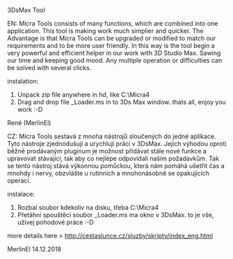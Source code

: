 
3DsMax Tool

EN:
Micra Tools consists of many functions, which are combined into one application. 
This tool is making work much simplier and quicker.
The Advantage is that Micra Tools can be upgraded or modified to match our requirements and to be more user friendly.
In this way is the tool begin a very powerful and efficient helper in our work with 3D Studio Max. 
Sawing our time and keeping good mood.
Any multiple operation or difficulties can be solved with several clicks.  

instalation:

1) Unpack zip file anywhere in hd, like C:\Micra4
2) Drag and drop file _Loader.ms in to 3Ds Max window.
thats all, enjoy you work :-D


René (MerlinEl)

CZ:
Micra Tools sestavá z mnoha nástrojů sloučených do jedné aplikace. 
Tyto nástroje zjednodušují a urychlují práci v 3DsMax.
Jejich výhodou oproti běžně prodávaným pluginum je možnost přidávat stále nové funkce a upravovat stávající, 
tak aby co nejlépe odpovídali našim požadavkům.
Tak se tento nástroj stává výkonnou pomůckou, která nám pomáhá ušetřit čas a mnohdy i nervy, 
obzvlášte u rutinních a mnohonásobně se opakujících operací.

instalace:

1) Rozbal soubor kdekoliv na disku, třeba C:\Micra4
2) Přetáhni spouštěcí soubor _Loader.ms ma okno v 3DsMax.
to je vše, užívej pohodové práce :-D


more details here > http://cestaslunce.cz/sluzby/skripty/index_eng.html

MerlinEl 14.12.2018

